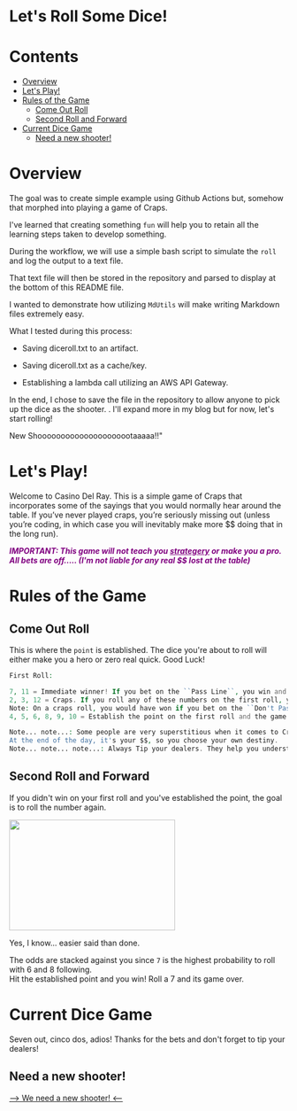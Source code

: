 
Let's Roll Some Dice!
=====================

Contents
========

* [Overview](#overview)
* [Let's Play!](#lets-play)
* [Rules of the Game](#rules-of-the-game)
	* [Come Out Roll](#come-out-roll)
	* [Second Roll and Forward](#second-roll-and-forward)
* [Current Dice Game](#current-dice-game)
	* [Need a new shooter!](#need-a-new-shooter)

# Overview



The goal was to create simple example using Github Actions but, somehow that morphed into playing a game of Craps. 

I've learned that creating something `fun` will help you to retain all the learning steps taken to develop something. 

During the workflow, we will use a simple bash script to simulate the `roll` and log the output to a text file.

That text file will then be stored in the repository and parsed to display at the bottom of this README file. 

I wanted to demonstrate how utilizing `MdUtils` will make writing Markdown files extremely easy. 


What I tested during this process: 

- Saving diceroll.txt to an artifact. 

- Saving diceroll.txt as a cache/key. 

- Establishing a lambda call utilizing an AWS API Gateway. 

In the end, I chose to save the file in the repository to allow anyone to pick up the dice as the shooter. 
.
I'll expand more in my blog but for now, let's start rolling! 

New Shooooooooooooooooooootaaaaa!!"

# Let's Play!


Welcome to Casino Del Ray. This is a simple game of Craps that incorporates some of the sayings that you would normally hear around the table. If you’ve never played craps, you’re seriously missing out (unless you’re coding, in which case you will inevitably make more $$ doing that in the long run).

***<font color="purple">**IMPORTANT:** This game will not teach you <ins>strategery</ins> or make you a pro. All bets are off..... (I'm not liable for any real $$ lost at the table)</font>***
# Rules of the Game

## Come Out Roll


This is where the `point` is established. The dice you're about to roll will either make you a hero or zero real quick. Good Luck!

```php
First Roll: 

7, 11 = Immediate winner! If you bet on the ``Pass Line``, you win and get to roll again!.
2, 3, 12 = Craps. If you roll any of these numbers on the first roll, you lose your $$. The funny thing is that you also get to roll again if you choose to do so. 
Note: On a craps roll, you would have won if you bet on the ``Don't Pass`` line, but that's risky. 
4, 5, 6, 8, 9, 10 = Establish the point on the first roll and the game continues. 

Note... note...: Some people are very superstitious when it comes to Craps so beware if you start to bet `against` the table, although I've seen some rollers do very well. 
At the end of the day, it's your $$, so you choose your own destiny. 
Note... note... note...: Always Tip your dealers. They help you understand the game better and are extremely patient as you learn the game!
```
## Second Roll and Forward


If you didn't win on your first roll and you've established the point, the goal is to roll the number again. 


<p align="left">
    <img src="https://media.tenor.com/images/9081df2ca9610e3fdb4e0dfca1b27df1/tenor.gif" width="300" height="200"/>
</p>

Yes, I know... easier said than done.  


The odds are stacked against you since ``7`` is the highest probability to roll with 6 and 8 following.  
Hit the established point and you win! Roll a 7 and its game over.
# Current Dice Game


Seven out, cinco dos, adios! Thanks for the bets and don't forget to tip your dealers!
## Need a new shooter!
  
[--> We need a new shooter! <--](https://github.com/raymiranda/actions-craps/issues/new?title=Roll%20Some%20Dice&body=https://api.github.com/repos/raymiranda/action-craps/issues?title=Let%27s%20Roll%20Some%20Dice&body=Add%20your%20own%20comments)
